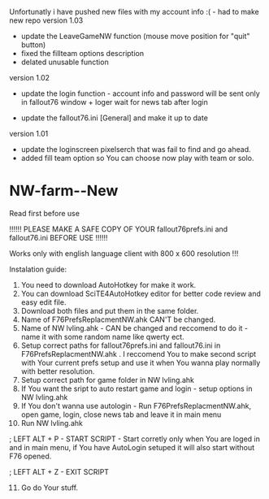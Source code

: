 
 Unfortunatly i have pushed new files with my account info :( - had to make new repo
version 1.03
- update the LeaveGameNW function (mouse move position for "quit" button)
- fixed the fillteam options description
- delated unusable function

version 1.02
- update the login function - account info and password will be sent only in fallout76 window + loger wait for news tab after login

- update the fallout76.ini [General] and make it up to date


version 1.01
- update the loginscreen pixelserch that was fail to find and go ahead.
- added fill team option so You can choose now play with team or solo.


# NW-farm--New
Read first before use 

!!!!!!   PLEASE MAKE A SAFE COPY OF YOUR fallout76prefs.ini and fallout76.ini BEFORE USE !!!!!!

Works only with english language client with 800 x 600 resolution !!!

Instalation guide:

1) You need to download AutoHotkey for make it work.
2) You can download SciTE4AutoHotkey editor for better code review and easy edit file.
3) Download both files and put them in the same folder.
4) Name of F76PrefsReplacmentNW.ahk CAN'T be changed.
5) Name of NW lvling.ahk - CAN be changed and reccomend to do it - name it with some random name like qwerty ect.
6) Setup correct paths for fallout76prefs.ini and fallout76.ini in F76PrefsReplacmentNW.ahk . 
I reccomend You to make second script with Your current prefs setup and use it when You wanna play normally with better resolution.
7) Setup correct path for game folder in NW lvling.ahk
8) If You want the sript to auto restart game and login - setup options in NW lvling.ahk
9) If You don't wanna use autologin - Run F76PrefsReplacmentNW.ahk, open game, login, close news tab and leave it in main menu
10) Run NW lvling.ahk 

; LEFT ALT + P - START SCRIPT  - Start corretly only when You are loged in and in main menu, if You have AutoLogin setuped it will also start without F76 opened.

; LEFT ALT + Z - EXIT SCRIPT

11) Go do Your stuff. 
